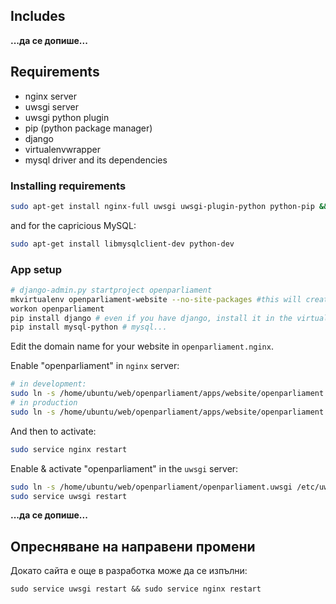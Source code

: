## Includes
**...да се допише...**

## Requirements
 - nginx server
 - uwsgi server
 - uwsgi python plugin
 - pip (python package manager)
 - django
 - virtualenvwrapper
 - mysql driver and its dependencies

### Installing requirements

```sh
sudo apt-get install nginx-full uwsgi uwsgi-plugin-python python-pip && sudo pip install django virtualenvwrapper
```
and for the capricious MySQL:

```sh
sudo apt-get install libmysqlclient-dev python-dev
```

### App setup

```sh
# django-admin.py startproject openparliament
mkvirtualenv openparliament-website --no-site-packages #this will create a virtual environment at ~/.virtualenvs/openparliament-website
workon openparliament
pip install django # even if you have django, install it in the virtual env
pip install mysql-python # mysql...
```

Edit the domain name for your website in `openparliament.nginx`.

Enable "openparliament" in `nginx` server:
```sh
# in development:
sudo ln -s /home/ubuntu/web/openparliament/apps/website/openparliament.dev.nginx /etc/nginx/sites-enabled/
# in production
sudo ln -s /home/ubuntu/web/openparliament/apps/website/openparliament.nginx /etc/nginx/sites-enabled/
```

And then to activate:
```sh
sudo service nginx restart
```

Enable & activate "openparliament" in the `uwsgi` server:
```sh
sudo ln -s /home/ubuntu/web/openparliament/openparliament.uwsgi /etc/uwsgi/apps-enabled/openparliament.ini
sudo service uwsgi restart
```

**...да се допише...**

## Опресняване на направени промени

Докато сайта е още в разработка може да се изпълни:

```
sudo service uwsgi restart && sudo service nginx restart
```
